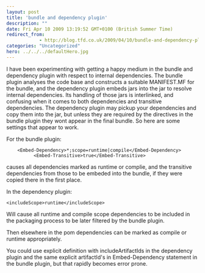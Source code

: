 ```yaml
---
layout: post
title: 'bundle and dependency plugin'
description: ""
date: Fri Apr 10 2009 13:19:52 GMT+0100 (British Summer Time)
redirect_from: 
            - http://blog.tfd.co.uk/2009/04/10/bundle-and-dependency-plugin/
categories: "Uncategorized"
hero: ../../../defaultHero.jpg
---
```

I have been experimenting with getting a happy medium in the bundle and dependency plugin with respect to internal dependencies. The bundle plugin analyses the code base and constructs a suitable MANIFEST.MF for the bundle, and the dependency plugin embeds jars into the jar to resolve internal dependencies. Its handling of those jars is interlinked, and confusing when it comes to both dependencies and transitive dependencies. The dependency plugin may pickup your dependencies and copy them into the jar, but unless they are required by the directives in the bundle plugin they wont appear in the final bundle. So here are some settings that appear to work.

For the bundle plugin:

```
    <Embed-Dependency>*;scope=runtime|compile</Embed-Dependency>
          <Embed-Transitive>true</Embed-Transitive>
```

causes all dependencies marked as runtime or complie, and the transitive dependencies from those to be embeded into the bundle, if they were copied there in the first place.

In the dependency plugin:

```
<includeScope>runtime</includeScope>
```

Will cause all runtime and compile scope dependencies to be included in the packaging process to be later filtered by the bundle plugin.

Then elsewhere in the pom dependencies can be marked as compile or runtime appropriately.

You could use explicit definition with includeArtifactIds in the dependency plugin and the same explicit artifactId's in Embed-Dependency statement in the bundle plugin, but that rapidly becomes error prone.
